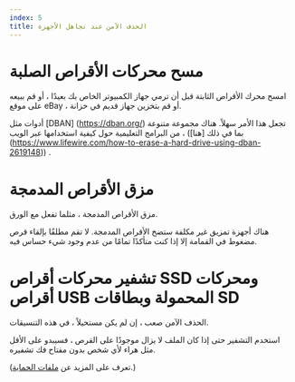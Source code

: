 ```yaml
---
index: 5
title: الحذف الآمن عند تجاهل الأجهزة
---
```

# مسح محركات الأقراص الصلبة

امسح محرك الأقراص الثابتة قبل أن ترمي جهاز الكمبيوتر الخاص بك بعيدًا ، أو قم ببيعه على موقع eBay ، أو قم بتخزين جهاز قديم في خزانة.

أدوات مثل [DBAN] (https://dban.org/) تجعل هذا الأمر سهلاً. هناك مجموعة متنوعة من البرامج التعليمية حول كيفية استخدامها عبر الويب ، (بما في ذلك [هنا] (https://www.lifewire.com/how-to-erase-a-hard-drive-using-dban-2619148)) .

# مزق الأقراص المدمجة

 مزق الأقراص المدمجة ، مثلما تفعل مع الورق.

هناك أجهزة تمزيق غير مكلفة ستضخ الأقراص المدمجة. لا تقم مطلقًا بإلقاء قرص مضغوط في القمامة إلا إذا كنت متأكدًا تمامًا من عدم وجود شيء حساس فيه.

# تشفير محركات أقراص SSD ومحركات أقراص USB المحمولة وبطاقات SD

الحذف الآمن صعب ، إن لم يكن مستحيلاً ، في هذه التنسيقات.

استخدم التشفير حتى إذا كان الملف لا يزال موجودًا على القرص ، فسيبدو على الأقل مثل هراء لأي شخص بدون مفتاح فك تشفيره.

(تعرف على المزيد عن [ملفات الحماية](umbrella://information/protecting-files).)